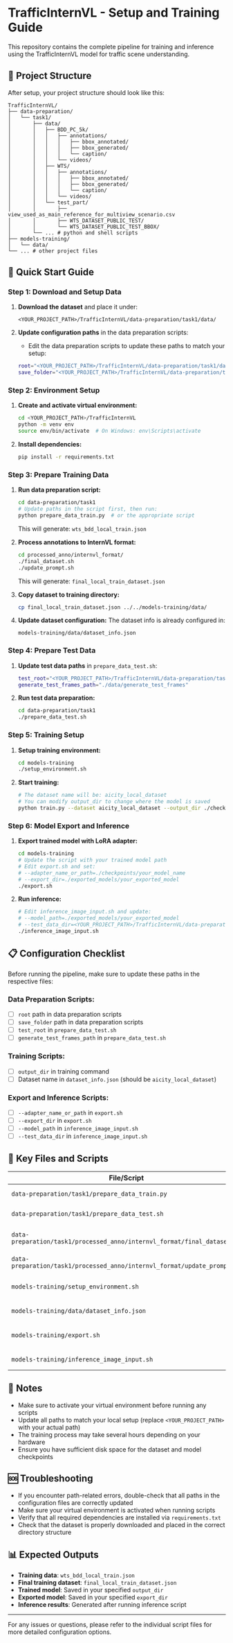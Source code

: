 # TrafficInternVL - Setup and Training Guide

This repository contains the complete pipeline for training and inference using the TrafficInternVL model for traffic scene understanding.

## 📁 Project Structure

After setup, your project structure should look like this:

```
TrafficInternVL/
├── data-preparation/
│   └── task1/
│       ├── data/
│       │   ├── BDD_PC_5k/
│       │   │   ├── annotations/
│       │   │   │   ├── bbox_annotated/
│       │   │   │   ├── bbox_generated/
│       │   │   │   └── caption/
│       │   │   └── videos/
│       │   ├── WTS/
│       │   │   ├── annotations/
│       │   │   │   ├── bbox_annotated/
│       │   │   │   ├── bbox_generated/
│       │   │   │   └── caption/
│       │   │   └── videos/
│       │   └── test_part/
│       │       ├── view_used_as_main_reference_for_multiview_scenario.csv
│       │       ├── WTS_DATASET_PUBLIC_TEST/
│       │       └── WTS_DATASET_PUBLIC_TEST_BBOX/
│       └── ... # python and shell scripts
├── models-training/
│   └── data/
└── ... # other project files
```

## 🚀 Quick Start Guide

### Step 1: Download and Setup Data

1. **Download the dataset** and place it under:
   ```
   <YOUR_PROJECT_PATH>/TrafficInternVL/data-preparation/task1/data/
   ```

2. **Update configuration paths** in the data preparation scripts:
   - Edit the data preparation scripts to update these paths to match your setup:
   ```bash
   root="<YOUR_PROJECT_PATH>/TrafficInternVL/data-preparation/task1/data/"
   save_folder="<YOUR_PROJECT_PATH>/TrafficInternVL/data-preparation/task1/processed_anno/"
   ```

### Step 2: Environment Setup

1. **Create and activate virtual environment:**
   ```bash
   cd <YOUR_PROJECT_PATH>/TrafficInternVL
   python -m venv env
   source env/bin/activate  # On Windows: env\Scripts\activate
   ```

2. **Install dependencies:**
   ```bash
   pip install -r requirements.txt
   ```

### Step 3: Prepare Training Data

1. **Run data preparation script:**
   ```bash
   cd data-preparation/task1
   # Update paths in the script first, then run:
   python prepare_data_train.py  # or the appropriate script
   ```
   This will generate: `wts_bdd_local_train.json`

2. **Process annotations to InternVL format:**
   ```bash
   cd processed_anno/internvl_format/
   ./final_dataset.sh
   ./update_prompt.sh
   ```
   This will generate: `final_local_train_dataset.json`

3. **Copy dataset to training directory:**
   ```bash
   cp final_local_train_dataset.json ../../models-training/data/
   ```

4. **Update dataset configuration:**
   The dataset info is already configured in:
   ```
   models-training/data/dataset_info.json
   ```

### Step 4: Prepare Test Data

1. **Update test data paths** in `prepare_data_test.sh`:
   ```bash
   test_root="<YOUR_PROJECT_PATH>/TrafficInternVL/data-preparation/task1/data/test_part"
   generate_test_frames_path="./data/generate_test_frames"
   ```

2. **Run test data preparation:**
   ```bash
   cd data-preparation/task1
   ./prepare_data_test.sh
   ```

### Step 5: Training Setup

1. **Setup training environment:**
   ```bash
   cd models-training
   ./setup_environment.sh
   ```

2. **Start training:**
   ```bash
   # The dataset name will be: aicity_local_dataset
   # You can modify output_dir to change where the model is saved
   python train.py --dataset aicity_local_dataset --output_dir ./checkpoints/your_model_name
   ```

### Step 6: Model Export and Inference

1. **Export trained model with LoRA adapter:**
   ```bash
   cd models-training
   # Update the script with your trained model path
   # Edit export.sh and set:
   # --adapter_name_or_path=./checkpoints/your_model_name
   # --export_dir=./exported_models/your_exported_model
   ./export.sh
   ```

2. **Run inference:**
   ```bash
   # Edit inference_image_input.sh and update:
   # --model_path=./exported_models/your_exported_model
   # --test_data_dir=<YOUR_PROJECT_PATH>/TrafficInternVL/data-preparation/task1/data/generate_test_frames/bbox_local
   ./inference_image_input.sh
   ```

## 📋 Configuration Checklist

Before running the pipeline, make sure to update these paths in the respective files:

### Data Preparation Scripts:
- [ ] `root` path in data preparation scripts
- [ ] `save_folder` path in data preparation scripts
- [ ] `test_root` in `prepare_data_test.sh`
- [ ] `generate_test_frames_path` in `prepare_data_test.sh`

### Training Scripts:
- [ ] `output_dir` in training command
- [ ] Dataset name in `dataset_info.json` (should be `aicity_local_dataset`)

### Export and Inference Scripts:
- [ ] `--adapter_name_or_path` in `export.sh`
- [ ] `--export_dir` in `export.sh`
- [ ] `--model_path` in `inference_image_input.sh`
- [ ] `--test_data_dir` in `inference_image_input.sh`

## 🔧 Key Files and Scripts

| File/Script | Purpose |
|-------------|---------|
| `data-preparation/task1/prepare_data_train.py` | Prepare training data |
| `data-preparation/task1/prepare_data_test.sh` | Prepare test data |
| `data-preparation/task1/processed_anno/internvl_format/final_dataset.sh` | Convert to InternVL format |
| `data-preparation/task1/processed_anno/internvl_format/update_prompt.sh` | Update prompts |
| `models-training/setup_environment.sh` | Setup training environment |
| `models-training/data/dataset_info.json` | Dataset configuration |
| `models-training/export.sh` | Export trained model |
| `models-training/inference_image_input.sh` | Run inference |

## 📝 Notes

- Make sure to activate your virtual environment before running any scripts
- Update all paths to match your local setup (replace `<YOUR_PROJECT_PATH>` with your actual path)
- The training process may take several hours depending on your hardware
- Ensure you have sufficient disk space for the dataset and model checkpoints

## 🆘 Troubleshooting

- If you encounter path-related errors, double-check that all paths in the configuration files are correctly updated
- Make sure your virtual environment is activated when running scripts
- Verify that all required dependencies are installed via `requirements.txt`
- Check that the dataset is properly downloaded and placed in the correct directory structure

## 📊 Expected Outputs

- **Training data**: `wts_bdd_local_train.json`
- **Final training dataset**: `final_local_train_dataset.json`
- **Trained model**: Saved in your specified `output_dir`
- **Exported model**: Saved in your specified `export_dir`
- **Inference results**: Generated after running inference script

---

For any issues or questions, please refer to the individual script files for more detailed configuration options.